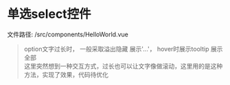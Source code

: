 # 单选select控件

文件路径: /src/components/HelloWorld.vue  

> option文字过长时， 一般采取溢出隐藏 展示'...'， hover时展示tooltip 展示全部  
这里突然想到一种交互方式，过长也可以让文字像做滚动，这里用的是这种方法，实现了效果，代码待优化
